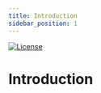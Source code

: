 ```yaml
---
title: Introduction
sidebar_position: 1
---
```


[![License](https://img.shields.io/badge/license-Apache%202-4EB1BA.svg)](https://www.apache.org/licenses/LICENSE-2.0.html)
# Introduction
